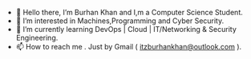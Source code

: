 - 👋 Hello there, I’m Burhan Khan and I,m a Computer Science Student.
- 👀 I’m interested in Machines,Programming and Cyber Security.
- 🌱 I’m currently learning DevOps | Cloud | IT/Networking & Security Engineering.
- 📫 How to reach me . Just by Gmail ( itzburhankhan@outlook.com ).

<!---
ITZ-BURHAN-KHAN/ITZ-BURHAN-KHAN is a ✨ special ✨ repository because its `README.md` (this file) appears on your GitHub profile.
You can click the Preview link to take a look at your changes.
--->
